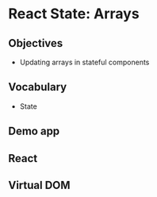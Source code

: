 # React State: Arrays

## Objectives

- Updating arrays in stateful components

## Vocabulary

- State

## Demo app

## React

## Virtual DOM
